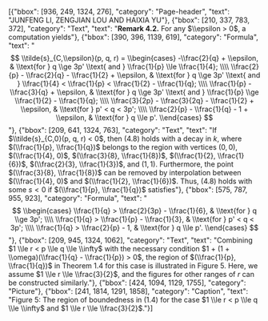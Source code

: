 [{"bbox": [936, 249, 1324, 276], "category": "Page-header", "text": "JUNFENG LI, ZENGJIAN LOU AND HAIXIA YU"}, {"bbox": [210, 337, 783, 372], "category": "Text", "text": "**Remark 4.2.** For any $\\epsilon > 0$, a computation yields"}, {"bbox": [390, 396, 1139, 619], "category": "Formula", "text": "$$ \\tilde{s}_{C,\\epsilon}(p, q, r) = \\begin{cases} -\\frac{2}{q} + \\epsilon, & \\text{for } q \\ge 3p' \\text{ and } \\frac{1}{p} \\le \\frac{1}{4}; \\\\ \\frac{2}{p} - \\frac{2}{q} - \\frac{1}{2} + \\epsilon, & \\text{for } q \\ge 3p' \\text{ and } \\frac{1}{4} < \\frac{1}{p} < \\frac{1}{2} - \\frac{1}{q}; \\\\ \\frac{1}{p} - \\frac{3}{q} + \\epsilon, & \\text{for } q \\ge 3p' \\text{ and } \\frac{1}{p} \\ge \\frac{1}{2} - \\frac{1}{q}; \\\\ \\frac{3}{2p} - \\frac{3}{2q} - \\frac{1}{2} + \\epsilon, & \\text{for } p' < q < 3p'; \\\\ \\frac{2}{p} - \\frac{1}{q} - 1 + \\epsilon, & \\text{for } q \\le p'. \\end{cases} $$"}, {"bbox": [209, 641, 1324, 763], "category": "Text", "text": "If $\\tilde{s}_{C,0}(p, q, r) < 0$, then (4.8) holds with a decay in $k$, where $(\\frac{1}{p}, \\frac{1}{q})$ belongs to the region with vertices $(0,0)$, $(\\frac{1}{4}, 0)$, $(\\frac{3}{8}, \\frac{1}{8})$, $(\\frac{1}{2}, \\frac{1}{6})$, $(\\frac{2}{3}, \\frac{1}{3})$, and $(1, 1)$. Furthermore, the point $(\\frac{3}{8}, \\frac{1}{8})$ can be removed by interpolation between $(\\frac{1}{4}, 0)$ and $(\\frac{1}{2}, \\frac{1}{6})$. Thus, (4.8) holds with some $s < 0$ if $(\\frac{1}{p}, \\frac{1}{q})$ satisfies"}, {"bbox": [575, 787, 955, 923], "category": "Formula", "text": "$$ \\begin{cases} \\frac{1}{q} > \\frac{2}{3p} - \\frac{1}{6}, & \\text{for } q \\ge 3p'; \\\\ \\frac{1}{q} > \\frac{1}{p} - \\frac{1}{3}, & \\text{for } p' < q < 3p'; \\\\ \\frac{1}{q} > \\frac{2}{p} - 1, & \\text{for } q \\le p'. \\end{cases} $$"}, {"bbox": [209, 945, 1324, 1062], "category": "Text", "text": "Combining $1 \\le r < p \\le q \\le \\infty$ with the necessary condition $1 + (1 + \\omega)(\\frac{1}{q} - \\frac{1}{p}) > 0$, the region of $(\\frac{1}{p}, \\frac{1}{q})$ in Theorem 1.4 for this case is illustrated in Figure 5. Here, we assume $1 \\le r \\le \\frac{3}{2}$, and the figures for other ranges of $r$ can be constructed similarly."}, {"bbox": [424, 1094, 1129, 1755], "category": "Picture"}, {"bbox": [241, 1814, 1291, 1858], "category": "Caption", "text": "Figure 5: The region of boundedness in (1.4) for the case $1 \\le r < p \\le q \\le \\infty$ and $1 \\le r \\le \\frac{3}{2}$."}]